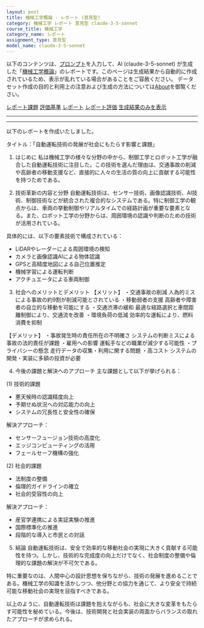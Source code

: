 ```yaml
---
layout: post
title: 機械工学概論 - レポート (意見型)
category: 機械工学 レポート 意見型 claude-3-5-sonnet
course_title: 機械工学
category_name: レポート
assignment_type: 意見型
model_name: claude-3-5-sonnet
---
```


以下のコンテンツは、[プロンプト](http://127.0.0.1:8000/generated/機械工学/claude-3-5-sonnet/prompt_レポート-意見型.md)を入力して、AI (claude-3-5-sonnet) が生成した「[機械工学概論](/contents/機械工学/)」のレポートです。このページは生成結果から自動的に作成されているため、表示が乱れている場合があることをご容赦ください。
データセット作成の目的と利用上の注意および生成の方法については[About](/About)を御覧ください。

[レポート課題](../レポート課題-意見型)
[評価基準](../評価基準-意見型)
[レポート](../レポート-意見型)
[レポート評価](../レポート評価-意見型)
[生成結果のみを表示](http://127.0.0.1:8000/generated/機械工学/claude-3-5-sonnet/レポート-意見型.md)
  

***
***
  
以下のレポートを作成いたしました。

タイトル：「自動運転技術の発展が社会にもたらす影響と課題」

1. はじめに
私は機械工学の様々な分野の中から、制御工学とロボット工学が融合した自動運転技術に注目した。この技術を選んだ理由は、交通事故の削減や高齢者の移動支援など、直接的に人々の生活の質の向上に貢献する可能性を持つためである。

2. 技術革新の内容と分野
自動運転技術は、センサー技術、画像認識技術、AI技術、制御技術などが統合された複合的なシステムである。特に制御工学の観点からは、車両の挙動制御やリアルタイムでの経路計画が重要な要素となる。また、ロボット工学の分野からは、周囲環境の認識や判断のための技術が活用されている。

具体的には、以下の要素技術で構成されている：
- LiDARやレーダーによる周囲環境の検知
- カメラと画像認識AIによる物体認識
- GPSと高精度地図による自己位置推定
- 機械学習による運転判断
- アクチュエータによる車両制御

3. 社会へのメリットとデメリット
【メリット】
・交通事故の削減
 人為的ミスによる事故の約9割が削減可能とされている
・移動弱者の支援
 高齢者や障害者の自立的な移動を可能にする
・交通渋滞の緩和
 最適な経路選択と車間距離制御により、交通流を改善
・環境負荷の低減
 効率的な運転により、燃料消費を抑制

【デメリット】
・事故発生時の責任所在の不明確さ
 システムの判断ミスによる事故の法的責任が課題
・雇用への影響
 運転手などの職業が減少する可能性
・プライバシーの懸念
 走行データの収集・利用に関する問題
・高コスト
 システムの開発・実装に多額の投資が必要

4. 今後の課題と解決へのアプローチ
主な課題として以下が挙げられる：

(1) 技術的課題
- 悪天候時の認識精度向上
- 予期せぬ状況への対応能力の向上
- システムの冗長性と安全性の確保

解決アプローチ：
- センサーフュージョン技術の高度化
- エッジコンピューティングの活用
- フェールセーフ機構の強化

(2) 社会的課題
- 法制度の整備
- 倫理的ガイドラインの確立
- 社会的受容性の向上

解決アプローチ：
- 産官学連携による実証実験の推進
- 国際標準化の推進
- 段階的な導入と市民との対話

5. 結論
自動運転技術は、安全で効率的な移動社会の実現に大きく貢献する可能性を持つ。しかし、技術的な完成度の向上だけでなく、社会制度の整備や倫理的な課題の解決が不可欠である。

特に重要なのは、人間中心の設計思想を保ちながら、技術の発展を進めることである。機械工学の知識を活かしつつ、他分野との協力を通じて、より安全で持続可能な移動社会の実現を目指すべきである。

以上のように、自動運転技術は課題を抱えながらも、社会に大きな変革をもたらす可能性を秘めている。今後は、技術開発と社会実装の両面からバランスの取れたアプローチが求められる。
